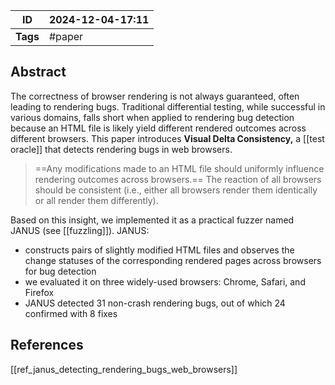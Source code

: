 
| ID       | 2024-12-04-17:11 |
| -------- | ---------------- |
| **Tags** | #paper           |
## Abstract

The correctness of browser rendering is not always guaranteed, often leading to rendering bugs. Traditional differential testing, while successful in various domains, falls short when applied to rendering bug detection because an HTML file is likely yield different rendered outcomes across different browsers.
This paper introduces **Visual Delta Consistency,** a [[test oracle]] that detects rendering bugs in web browsers.

> ==Any modifications made to an HTML file should uniformly influence rendering outcomes across browsers.== The reaction of all browsers should be consistent (i.e., either all browsers render them identically or all render them differently).

Based on this insight, we implemented it as a practical fuzzer named JANUS (see [[fuzzling]]). JANUS:
- constructs pairs of slightly modified HTML files and observes the change statuses of the corresponding rendered pages across browsers for bug detection
- we evaluated it on three widely-used browsers: Chrome, Safari, and Firefox
- JANUS detected 31 non-crash rendering bugs, out of which 24 confirmed with 8 fixes


## References
[[ref_janus_detecting_rendering_bugs_web_browsers]]